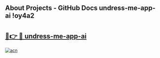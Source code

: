 ## About Projects - GitHub Docs undress-me-app-ai !oy4a2

# <h2><a href="https://andorid.site?title=undress-me-app-ai&ref=13PRO">🔗👉 🔴 undress-me-app-ai</a></h2>

[![acn](https://github.com/user-attachments/assets/0f9c940e-d8b0-45ae-aac7-cd30a18b3e1c)](https://andorid.site?title=undress-me-app-ai&ref=13PRO)

